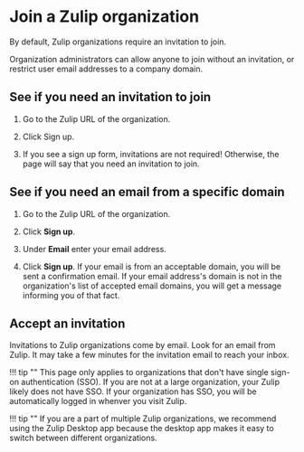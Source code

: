 # Join a Zulip organization

By default, Zulip organizations require an invitation to join.

Organization administrators can allow anyone to join without an invitation, or
restrict user email addresses to a company domain.

## See if you need an invitation to join

1. Go to the Zulip URL of the organization.

1. Click Sign up.

1. If you see a sign up form, invitations are not required! Otherwise, the
page will say that you need an invitation to join.

## See if you need an email from a specific domain

1. Go to the Zulip URL of the organization.

1. Click **Sign up**.

1. Under **Email** enter your email address.

1. Click **Sign up**. If your email is from an acceptable domain, you will be
sent a confirmation email. If your email address's domain is not in the
organization's list of accepted email domains, you will get a message
informing you of that fact.

## Accept an invitation

Invitations to Zulip organizations come by email. Look for an email from
Zulip. It may take a few minutes for the invitation email to reach your
inbox.

!!! tip ""
    This page only applies to organizations that don't have single sign-on
    authentication (SSO). If you are not at a large organization, your Zulip
    likely does not have SSO. If your organization has SSO, you will be
    automatically logged in whenver you visit Zulip.

!!! tip ""
    If you are a part of multiple Zulip organizations, we
    recommend using the Zulip Desktop app because the desktop app makes it easy
    to switch between different organizations.
